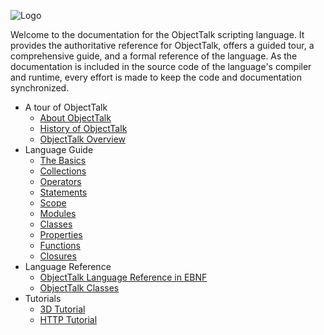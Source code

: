 ![Logo](img/logo-small.png)

Welcome to the documentation for the ObjectTalk scripting
language. It provides the authoritative reference for ObjectTalk,
offers a guided tour, a comprehensive guide, and a formal reference of
the language. As the documentation is included in the source code
of the language's compiler and runtime, every effort is made to
keep the code and documentation synchronized.

* A tour of ObjectTalk
	* [About ObjectTalk](tour.html#about)
	* [History of ObjectTalk](tour.html#history)
	* [ObjectTalk Overview](tour.html#overview)
* Language Guide
    * [The Basics](guide.html#basics)
	* [Collections](guide.html#collections)
	* [Operators](guide.html#.operators)
	* [Statements](guide.html#statements)
	* [Scope](guide.html#scope)
	* [Modules](guide.html#modules)
	* [Classes](guide.html#classes)
	* [Properties](guide.html#properties)
	* [Functions](guide.html#functions)
	* [Closures](guide.html#closures)
* Language Reference
	* [ObjectTalk Language Reference in EBNF](reference.html#language)
	* [ObjectTalk Classes](reference.html#classes)
* Tutorials
	* [3D Tutorial](tutorial.html#3d)
	* [HTTP Tutorial](tutorial.html#http)
